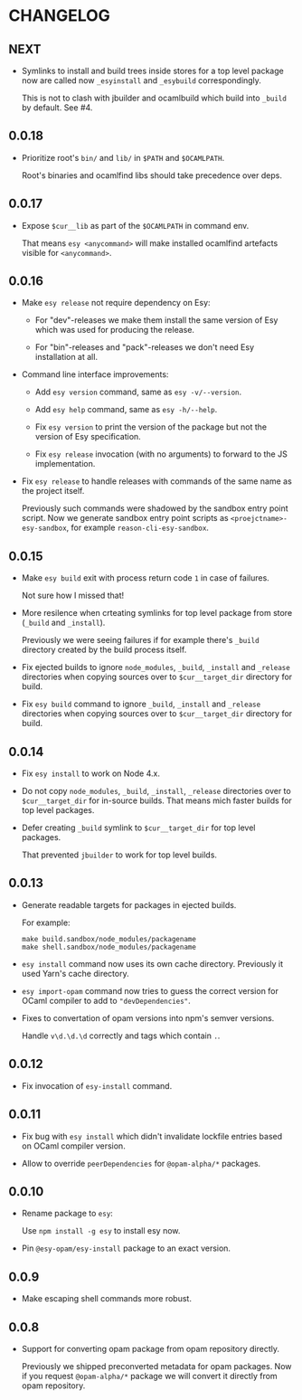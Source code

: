 # CHANGELOG

## NEXT

* Symlinks to install and build trees inside stores for a top level package now
  are called now `_esyinstall` and `_esybuild` correspondingly.

  This is not to clash with jbuilder and ocamlbuild which build into `_build` by
  default. See #4.

## 0.0.18

* Prioritize root's `bin/` and `lib/` in `$PATH` and `$OCAMLPATH`.

  Root's binaries and ocamlfind libs should take precedence over deps.

## 0.0.17

* Expose `$cur__lib` as part of the `$OCAMLPATH` in command env.

  That means `esy <anycommand>` will make installed ocamlfind artefacts visible
  for `<anycommand>`.

## 0.0.16

* Make `esy release` not require dependency on Esy:

  * For "dev"-releases we make them install the same version of Esy which was
    used for producing the release.

  * For "bin"-releases and "pack"-releases we don't need Esy installation at
    all.

* Command line interface improvements:

  * Add `esy version` command, same as `esy -v/--version`.

  * Add `esy help` command, same as `esy -h/--help`.

  * Fix `esy version` to print the version of the package but not the version of
    Esy specification.

  * Fix `esy release` invocation (with no arguments) to forward to the JS
    implementation.

* Fix `esy release` to handle releases with commands of the same name as the
  project itself.

  Previously such commands were shadowed by the sandbox entry point script. Now
  we generate sandbox entry point scripts as `<proejctname>-esy-sandbox`, for
  example `reason-cli-esy-sandbox`.

## 0.0.15

* Make `esy build` exit with process return code `1` in case of failures.

  Not sure how I missed that!

* More resilence when crteating symlinks for top level package from store
  (`_build` and `_install`).

  Previously we were seeing failures if for example there's `_build` directory
  created by the build process itself.

* Fix ejected builds to ignore `node_modules`, `_build`, `_install` and
  `_release` directories when copying sources over to `$cur__target_dir`
  directory for build.

* Fix `esy build` command to ignore `_build`, `_install` and
  `_release` directories when copying sources over to `$cur__target_dir`
  directory for build.

## 0.0.14

* Fix `esy install` to work on Node 4.x.

* Do not copy `node_modules`, `_build`, `_install`, `_release` directories over
  to `$cur__target_dir` for in-source builds. That means mich faster builds for
  top level packages.

* Defer creating `_build` symlink to `$cur__target_dir` for top level packages.

  That prevented `jbuilder` to work for top level builds.

## 0.0.13

* Generate readable targets for packages in ejected builds.

  For example:

      make build.sandbox/node_modules/packagename
      make shell.sandbox/node_modules/packagename

* `esy install` command now uses its own cache directory. Previously it used
  Yarn's cache directory.

* `esy import-opam` command now tries to guess the correct version for OCaml
  compiler to add to `"devDependencies"`.

* Fixes to convertation of opam versions into npm's semver versions.

  Handle `v\d.\d.\d` correctly and tags which contain `.`.

## 0.0.12

* Fix invocation of `esy-install` command.

## 0.0.11

* Fix bug with `esy install` which didn't invalidate lockfile entries based on
  OCaml compiler version.

* Allow to override `peerDependencies` for `@opam-alpha/*` packages.

## 0.0.10

* Rename package to `esy`:

  Use `npm install -g esy` to install esy now.

* Pin `@esy-opam/esy-install` package to an exact version.

## 0.0.9

* Make escaping shell commands more robust.

## 0.0.8

* Support for converting opam package from opam repository directly.

  Previously we shipped preconverted metadata for opam packages. Now if you
  request `@opam-alpha/*` package we will convert it directly from opam
  repository.
